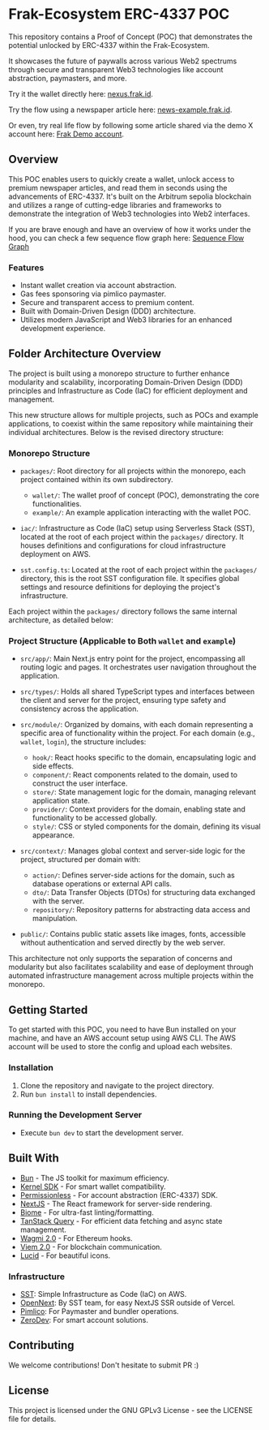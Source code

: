 # Frak-Ecosystem ERC-4337 POC

This repository contains a Proof of Concept (POC) that demonstrates the potential unlocked by ERC-4337 within the Frak-Ecosystem. 

It showcases the future of paywalls across various Web2 spectrums through secure and transparent Web3 technologies like account abstraction, paymasters, and more.

Try it the wallet directly here: [nexus.frak.id](https://nexus.frak.id).

Try the flow using a newspaper article here: [news-example.frak.id](https://news-example.frak.id/).

Or even, try real life flow by following some article shared via the demo X account here: [Frak Demo account](https://twitter.com/FrakDemo). 

## Overview

This POC enables users to quickly create a wallet, unlock access to premium newspaper articles, and read them in seconds using the advancements of ERC-4337. 
It's built on the Arbitrum sepolia blockchain and utilizes a range of cutting-edge libraries and frameworks to demonstrate the integration of Web3 technologies into Web2 interfaces.

If you are brave enough and have an overview of how it works under the hood, you can check a few sequence flow graph here: [Sequence Flow Graph](https://twitter.com/FrakDemo)

### Features

- Instant wallet creation via account abstraction.
- Gas fees sponsoring via pimlico paymaster.
- Secure and transparent access to premium content.
- Built with Domain-Driven Design (DDD) architecture.
- Utilizes modern JavaScript and Web3 libraries for an enhanced development experience.

## Folder Architecture Overview

The project is built using a monorepo structure to further enhance modularity and scalability, incorporating Domain-Driven Design (DDD) principles and Infrastructure as Code (IaC) for efficient deployment and management. 

This new structure allows for multiple projects, such as POCs and example applications, to coexist within the same repository while maintaining their individual architectures. Below is the revised directory structure:

### Monorepo Structure

- `packages/`: Root directory for all projects within the monorepo, each project contained within its own subdirectory.
  - `wallet/`: The wallet proof of concept (POC), demonstrating the core functionalities.
  - `example/`: An example application interacting with the wallet POC.

- `iac/`: Infrastructure as Code (IaC) setup using Serverless Stack (SST), located at the root of each project within the `packages/` directory. It houses definitions and configurations for cloud infrastructure deployment on AWS.

- `sst.config.ts`: Located at the root of each project within the `packages/` directory, this is the root SST configuration file. It specifies global settings and resource definitions for deploying the project's infrastructure.

Each project within the `packages/` directory follows the same internal architecture, as detailed below:

### Project Structure (Applicable to Both `wallet` and `example`)

- `src/app/`: Main Next.js entry point for the project, encompassing all routing logic and pages. It orchestrates user navigation throughout the application.

- `src/types/`: Holds all shared TypeScript types and interfaces between the client and server for the project, ensuring type safety and consistency across the application.

- `src/module/`: Organized by domains, with each domain representing a specific area of functionality within the project. For each domain (e.g., `wallet`, `login`), the structure includes:
  - `hook/`: React hooks specific to the domain, encapsulating logic and side effects.
  - `component/`: React components related to the domain, used to construct the user interface.
  - `store/`: State management logic for the domain, managing relevant application state.
  - `provider/`: Context providers for the domain, enabling state and functionality to be accessed globally.
  - `style/`: CSS or styled components for the domain, defining its visual appearance.

- `src/context/`: Manages global context and server-side logic for the project, structured per domain with:
  - `action/`: Defines server-side actions for the domain, such as database operations or external API calls.
  - `dto/`: Data Transfer Objects (DTOs) for structuring data exchanged with the server.
  - `repository/`: Repository patterns for abstracting data access and manipulation.

- `public/`: Contains public static assets like images, fonts, accessible without authentication and served directly by the web server.

This architecture not only supports the separation of concerns and modularity but also facilitates scalability and ease of deployment through automated infrastructure management across multiple projects within the monorepo.

## Getting Started

To get started with this POC, you need to have Bun installed on your machine, and have an AWS account setup using AWS CLI. The AWS account will be used to store the config and upload each websites.

### Installation

1. Clone the repository and navigate to the project directory.
2. Run `bun install` to install dependencies.

### Running the Development Server

- Execute `bun dev` to start the development server.

## Built With

- [Bun](https://bun.sh/) - The JS toolkit for maximum efficiency.
- [Kernel SDK](https://github.com/zerodevapp/sdk) - For smart wallet compatibility.
- [Permissionless](https://github.com/pimlicolabs/permissionless.js) - For account abstraction (ERC-4337) SDK.
- [NextJS](https://nextjs.org/) - The React framework for server-side rendering.
- [Biome](https://biomejs.dev/) - For ultra-fast linting/formatting.
- [TanStack Query](https://tanstack.com/) - For efficient data fetching and async state management.
- [Wagmi 2.0](https://wagmi.sh/) - For Ethereum hooks.
- [Viem 2.0](https://viem.sh/) - For blockchain communication.
- [Lucid](https://lucide.dev/) - For beautiful icons.

### Infrastructure

- [SST](https://sst.dev/): Simple Infrastructure as Code (IaC) on AWS.
- [OpenNext](https://open-next.js.org/): By SST team, for easy NextJS SSR outside of Vercel.
- [Pimlico](https://www.pimlico.io/): For Paymaster and bundler operations.
- [ZeroDev](https://zerodev.app/): For smart account solutions.

## Contributing

We welcome contributions! Don't hesitate to submit PR :)

## License

This project is licensed under the GNU GPLv3 License - see the LICENSE file for details.
